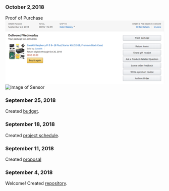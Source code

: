 

### October 2,2018
Proof of Purchase 
![Image of Pi](https://raw.githubusercontent.com/cblakley/TempSensor/master/images/RaspPi%20ProofOfPurchase.PNG)
![Image of Sensor](https://raw.githubusercontent.com/cblakley/TempSensor/blob/master/images/Sensor%20ProofOfPurchase.PNG)

### September 25, 2018

Created [budget](https://github.com/cblakley/TempSensor/blob/master/Documentation/CENG319Budget.xlsx).

### September 18, 2018

Created [project schedule](https://github.com/cblakley/TempSensor/master/Documentation/ProjectSchedule.mpp).  


### September 11, 2018

 Created [proposal](https://github.com/cblakley/TempSensor/blob/master/Documentation/ProposalContentStudentNameRev03.xlsx)

### September 4, 2018

Welcome!
Created [repository](https://github.com/cblakley/TempSensor).
